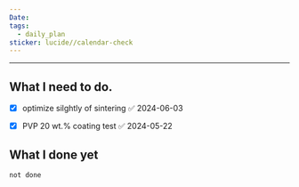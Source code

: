 ```yaml
---
Date: 
tags:
  - daily_plan
sticker: lucide//calendar-check
---
```

---
## What I need to do.

- [x] optimize silghtly of sintering ✅ 2024-06-03
- [x] PVP 20 wt.% coating test ✅ 2024-05-22



## What I done yet
```tasks
not done
```
